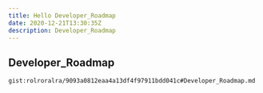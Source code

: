 ```yaml
---
title: Hello Developer_Roadmap
date: 2020-12-21T13:30:35Z
description: Developer_Roadmap
---
```


## Developer_Roadmap
`gist:rolroralra/9093a0812eaa4a13df4f97911bdd041c#Developer_Roadmap.md`
